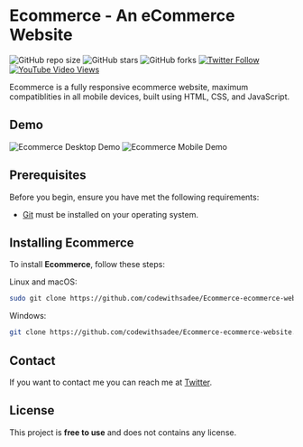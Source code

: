# Ecommerce - An eCommerce Website

![GitHub repo size](https://img.shields.io/github/repo-size/codewithsadee/Ecommerce-ecommerce-website)
![GitHub stars](https://img.shields.io/github/stars/codewithsadee/Ecommerce-ecommerce-website?style=social)
![GitHub forks](https://img.shields.io/github/forks/codewithsadee/Ecommerce-ecommerce-website?style=social)
[![Twitter Follow](https://img.shields.io/twitter/follow/codewithsadee?style=social)](https://twitter.com/intent/follow?screen_name=codewithsadee)
[![YouTube Video Views](https://img.shields.io/youtube/views/3l8Lob4ysI0?style=social)](https://youtu.be/3l8Lob4ysI0)

Ecommerce is a fully responsive ecommerce website, maximum compatiblities in all mobile devices, built using HTML, CSS, and JavaScript.

## Demo

![Ecommerce Desktop Demo](./website-demo-image/desktop.png "Desktop Demo")
![Ecommerce Mobile Demo](./website-demo-image/mobile.png "Mobile Demo")

## Prerequisites

Before you begin, ensure you have met the following requirements:

- [Git](https://git-scm.com/downloads "Download Git") must be installed on your operating system.

## Installing Ecommerce

To install **Ecommerce**, follow these steps:

Linux and macOS:

```bash
sudo git clone https://github.com/codewithsadee/Ecommerce-ecommerce-website.git
```

Windows:

```bash
git clone https://github.com/codewithsadee/Ecommerce-ecommerce-website.git
```

## Contact

If you want to contact me you can reach me at [Twitter](https://www.twitter.com/codewithsadee).

## License

This project is **free to use** and does not contains any license.